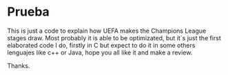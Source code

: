 # Prueba

This is just a code to explain how UEFA makes the Champions League stages draw. Most probably it is able to be optimizated, but it´s just the first elaborated code I do, firstly in C but expect to do it in some others lenguajes like c++ or Java, hope you all like it and make a review.

Thanks.
